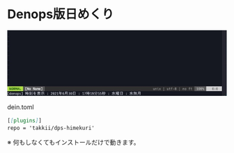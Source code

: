 # Denops版日めくり

![dps-himekuri](https://github.com/takkii/dps-himekuri/blob/main/image/himekuri2.jpg)

dein.toml

```markdown
[[plugins]]
repo = 'takkii/dps-himekuri'
```

※ 何もしなくてもインストールだけで動きます。
